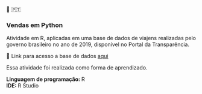 :small_blue_diamond: 🇵🇹
### Vendas em Python

Atividade em R, aplicadas em uma base de dados de viajens realizadas pelo governo brasileiro no ano de 2019, disponível no Portal da Transparência.

:file_folder: Link para acesso a base de dados [aqui](https://portaldatransparencia.gov.br/download-de-dados/viagens)

Essa atividade foi realizada como forma de aprendizado.

<strong> Linguagem de programação: </strong> R
</br>
<strong> IDE: </strong> R Studio


</br></br></br></br>
